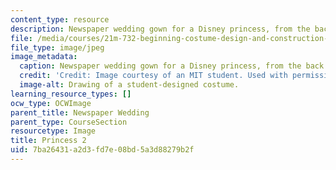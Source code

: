 ```yaml
---
content_type: resource
description: Newspaper wedding gown for a Disney princess, from the back.
file: /media/courses/21m-732-beginning-costume-design-and-construction-fall-2008/7ba26431a2d3fd7e08bd5a3d88279b2f_princess2.jpg
file_type: image/jpeg
image_metadata:
  caption: Newspaper wedding gown for a Disney princess, from the back.
  credit: 'Credit: Image courtesy of an MIT student. Used with permission.'
  image-alt: Drawing of a student-designed costume.
learning_resource_types: []
ocw_type: OCWImage
parent_title: Newspaper Wedding
parent_type: CourseSection
resourcetype: Image
title: Princess 2
uid: 7ba26431-a2d3-fd7e-08bd-5a3d88279b2f
---
```

